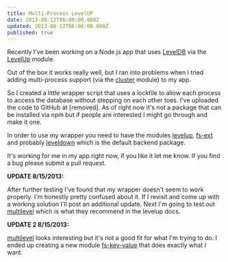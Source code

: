 ```yaml
---
title: Multi-Process LevelUP
date: 2013-08-12T06:00:00.000Z
updated: 2013-08-12T06:00:00.000Z
published: true
---
```


Recently I've been working on a Node.js app that uses [LevelDB](http://code.google.com/p/leveldb/) via the [LevelUp](https://github.com/rvagg/node-levelup) module.

Out of the box it works really well, but I ran into problems when I tried adding multi-process support (via the [cluster](https://npmjs.org/package/cluster) module) to my app.

So I created a little wrapper script that uses a lockfile to allow each process to access the database without stepping on each other toes.  I've uploaded the code to GitHub at [removed].  As of right now it's not a package that can be installed via npm but if people are interested I might go through and make it one.

In order to use my wrapper you need to have the modules [levelup](https://npmjs.org/package/levelup), [fs-ext](https://npmjs.org/package/fs-ext) and probably [leveldown](https://npmjs.org/package/leveldown) which is the default backend package.

It's working for me in my app right now, if you like it let me know.  If you find a bug please submit a pull request.

**UPDATE 8/15/2013:**

After further testing I've found that my wrapper doesn't seem to work properly.  I'm honestly pretty confused about it.  If I revisit and come up with a working solution I'll post an additional update.  Next I'm going to test out [multilevel](https://github.com/juliangruber/multilevel) which is what they recommend in the levelup docs.

**UPDATE 2 8/15/2013:**

[multilevel](https://github.com/juliangruber/multilevel) looks interesting but it's not a good fit for what I'm trying to do.  I ended up creating a new module [fs-key-value](/fs-key-value/) that does exactly what I want.

